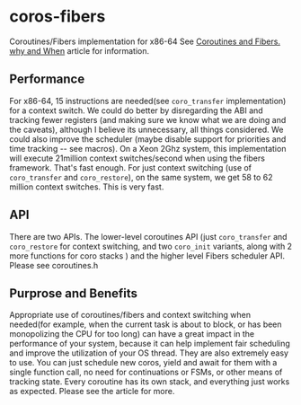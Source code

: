 # coros-fibers
Coroutines/Fibers implementation for x86-64
See [Coroutines and Fibers. why and When](https://medium.com/software-development-2/coroutines-and-fibers-why-and-when-5798f08464fd#.qz59082w0) article for information.

## Performance
For x86-64, 15 instructions are needed(see `coro_transfer` implementation) for a context switch. 
We could do better by disregarding the ABI and tracking fewer registers (and making sure we know what we are doing and the caveats), although I believe its unnecessary, all things considered. We could also improve the scheduler (maybe disable support for priorities and time tracking -- see macros).
On a Xeon 2Ghz system, this implementation will execute 21million context switches/second when using the fibers framework. That's fast enough.
For just context switching (use of `coro_transfer` and `coro_restore`), on the same system, we get 58 to 62 million context switches. This is very fast.


## API
There are two APIs. The lower-level coroutines API (just `coro_transfer` and `coro_restore` for context switching, and two `coro_init` variants, along with 2 more functions for coro stacks ) and the higher level Fibers scheduler API. Please see coroutines.h

## Purprose and Benefits
Appropriate use of coroutines/fibers and context switching when needed(for example, when the current task is about to block, or has been monopolizing the CPU for too long) can have a great impact in the performance of your system, because it can help implement fair scheduling and improve the utilization of your OS thread.
They are also extremely easy to use. You can just schedule new coros, yield and await for them with a single function call, no need for continuations or FSMs, or other means of tracking state. Every coroutine has its own stack, and everything just works as expected.
Please see the article for more.
